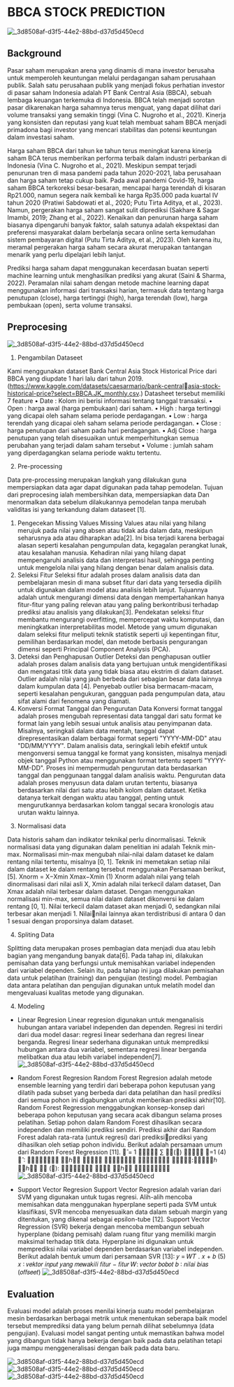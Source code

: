# BBCA STOCK PREDICTION

![_3d8508af-d3f5-44e2-88bd-d37d5d450ecd](https://github.com/Yahya08/BBC-Stock-Predictions/blob/main/public/PNG/download.png)

## Background

Pasar saham merupakan arena yang dinamis di mana 
investor berusaha untuk memperoleh keuntungan melalui 
perdagangan saham perusahaan publik. Salah satu perusahaan 
publik yang menjadi fokus perhatian investor di pasar saham 
Indonesia adalah PT Bank Central Asia (BBCA), sebuah 
lembaga keuangan terkemuka di Indonesia. BBCA telah 
menjadi sorotan pasar dikarenakan harga sahamnya terus 
menguat, yang dapat dilihat dari volume transaksi yang 
semakin tinggi (Vina C. Nugroho et al., 2021). Kinerja yang 
konsisten dan reputasi yang kuat telah membuat saham BBCA 
menjadi primadona bagi investor yang mencari stabilitas dan 
potensi keuntungan dalam investasi saham.


Harga saham BBCA dari tahun ke tahun terus meningkat 
karena kinerja saham BCA terus memberikan performa terbaik 
dalam industri perbankan di Indonesia (Vina C. Nugroho et al., 
2021). Meskipun sempat terjadi penurunan tren di masa 
pandemi pada tahun 2020-2021, laba perusahaan dan harga 
saham tetap cukup baik. Pada awal pandemi Covid-19, harga 
saham BBCA terkoreksi besar-besaran, mencapai harga 
terendah di kisaran Rp21.000, namun segera naik kembali ke 
harga Rp35.000 pada kuartal IV tahun 2020 (Pratiwi 
Sabdowati et al., 2020; Putu Tirta Aditya, et al., 2023).
Namun, pergerakan harga saham sangat sulit diprediksi 
(Sakhare & Sagar Imambi, 2019; Zhang et al., 2022). Kenaikan 
dan penurunan harga saham biasanya dipengaruhi banyak 
faktor, salah satunya adalah ekspektasi dan preferensi 
masyarakat dalam berbelanja secara online serta kemudahan 
sistem pembayaran digital (Putu Tirta Aditya, et al., 2023). 
Oleh karena itu, meramal pergerakan harga saham secara 
akurat merupakan tantangan menarik yang perlu dipelajari 
lebih lanjut.


Prediksi harga saham dapat menggunakan kecerdasan 
buatan seperti machine learning untuk menghasilkan prediksi 
yang akurat (Saini & Sharma, 2022). Peramalan nilai saham 
dengan metode machine learning dapat menggunakan 
informasi dari transaksi harian, termasuk data tentang harga 
penutupan (close), harga tertinggi (high), harga terendah (low), 
harga pembukaan (open), serta volume transaksi.

## Preprocesing
![_3d8508af-d3f5-44e2-88bd-d37d5d450ecd](https://github.com/Yahya08/BBC-Stock-Predictions/blob/main/public/PNG/Diagram%20Tanpa%20Judul.drawio%20(1).png)

1. Pengambilan Dataseet

Kami menggunakan dataset Bank Central Asia Stock 
Historical Price dari BBCA yang diupdate 1 hari lalu dari tahun 
2019. (https://www.kaggle.com/datasets/caesarmario/bank-centralasia-stock-historical-price?select=BBCA.JK_monthly.csv.) 
Datasheet tersebut memiliki 7 feature
• Date : Kolom ini berisi informasi tentang tanggal 
transaksi.
• Open : harga awal (harga pembukaan) dari saham.
• High : harga tertinggi yang dicapai oleh saham selama 
periode perdagangan.
• Low : harga terendah yang dicapai oleh saham selama 
periode perdagangan.
• Close : harga penutupan dari saham pada hari 
perdagangan.
• Adj Close : harga penutupan yang telah disesuaikan 
untuk memperhitungkan semua perubahan yang terjadi 
dalam saham tersebut
• Volume : jumlah saham yang diperdagangkan selama 
periode waktu tertentu.


2. Pre-processing 

Data pre-processing merupakan langkah yang 
dilakukan guna mempersiapkan data agar dapat digunakan 
pada tahap pemodelan. Tujuan dari preprocesing ialah 
membersihkan data, mempersiapkan data Dan menormalkan 
data sebelum dilakukannya pemodelan tanpa merubah 
validitas isi yang terkandung dalam dataseet [1].
1) Pengecekan Missing Values
Missing Values atau nilai yang hilang 
merujuk pada nilai yang absen atau tidak ada dalam 
data, meskipun seharusnya ada atau diharapkan 
ada[2]. Ini bisa terjadi karena berbagai alasan seperti 
kesalahan pengumpulan data, kegagalan perangkat 
lunak, atau kesalahan manusia. Kehadiran nilai yang 
hilang dapat mempengaruhi analisis data dan 
interpretasi hasil, sehingga penting untuk mengelola 
nilai yang hilang dengan benar dalam analisis data.
2) Seleksi Fitur
Seleksi fitur adalah proses dalam analisis 
data dan pembelajaran mesin di mana subset fitur dari 
data yang tersedia dipilih untuk digunakan dalam 
model atau analisis lebih lanjut. Tujuannya adalah 
untuk mengurangi dimensi data dengan 
mempertahankan hanya fitur-fitur yang paling 
relevan atau yang paling berkontribusi terhadap 
prediksi atau analisis yang dilakukan[3]. Pendekatan 
seleksi fitur membantu mengurangi overfitting, 
mempercepat waktu komputasi, dan meningkatkan 
interpretabilitas model. Metode yang umum 
digunakan dalam seleksi fitur meliputi teknik statistik 
seperti uji kepentingan fitur, pemilihan berdasarkan
model, dan metode berbasis pengurangan dimensi 
seperti Principal Component Analysis (PCA). 
3) Deteksi dan Penghapusan Outlier
Deteksi dan penghapusan outlier adalah proses 
dalam analisis data yang bertujuan untuk 
mengidentifikasi dan mengatasi titik data yang tidak 
biasa atau ekstrim di dalam dataset. Outlier adalah 
nilai yang jauh berbeda dari sebagian besar data 
lainnya dalam kumpulan data [4]. Penyebab outlier 
bisa bermacam-macam, seperti kesalahan 
pengukuran, gangguan pada pengumpulan data, atau 
sifat alami dari fenomena yang diamati.
4) Konversi Format Tanggal dan Pengurutan Data
Konversi format tanggal adalah proses mengubah 
representasi data tanggal dari satu format ke format 
lain yang lebih sesuai untuk analisis atau 
penyimpanan data. Misalnya, seringkali dalam data 
mentah, tanggal dapat direpresentasikan dalam 
berbagai format seperti "YYYY-MM-DD" atau 
"DD/MM/YYYY". Dalam analisis data, seringkali 
lebih efektif untuk mengonversi semua tanggal ke 
format yang konsisten, misalnya menjadi objek 
tanggal Python atau menggunakan format tertentu 
seperti "YYYY-MM-DD". Proses ini mempermudah 
pengurutan data berdasarkan tanggal dan penggunaan 
tanggal dalam analisis waktu.
Pengurutan data adalah proses menyusun data 
dalam urutan tertentu, biasanya berdasarkan nilai dari 
satu atau lebih kolom dalam dataset. Ketika datanya 
terkait dengan waktu atau tanggal, penting untuk 
mengurutkannya berdasarkan kolom tanggal secara 
kronologis atau urutan waktu lainnya.


3. Normalisasi data

Data historis saham dan indikator teknikal perlu 
dinormalisasi. Teknik normalisasi data yang digunakan 
dalam penelitian ini adalah Teknik min-max. Normalisasi 
min-max mengubah nilai-nilai dalam dataset ke dalam 
rentang nilai tertentu, misalnya [0, 1]. Teknik ini 
memetakan setiap nilai dalam dataset ke dalam rentang 
tersebut menggunakan Persamaan berikut, [5].
Xnorm = X−Xmin
Xmax−Xmin
(1)
Xnorm adalah nilai yang telah dinormalisasi dari nilai 
asli X, Xmin adalah nilai terkecil dalam dataset, Dan Xmax
adalah nilai terbesar dalam dataset. Dengan menggunakan 
normalisasi min-max, semua nilai dalam dataset dikonversi 
ke dalam rentang [0, 1]. Nilai terkecil dalam dataset akan 
menjadi 0, sedangkan nilai terbesar akan menjadi 1. Nilainilai lainnya akan terdistribusi di antara 0 dan 1 sesuai 
dengan proporsinya dalam dataset.


4. Spliting Data

Splitting data merupakan proses pembagian data 
menjadi dua atau lebih bagian yang mengandung banyak
data[6]. Pada tahap ini, dilakukan pemisahan data yang 
berfungsi untuk memisahkan variabel independen dari 
variabel dependen. Selain itu, pada tahap ini juga 
dilakukan pemisahan data untuk pelatihan (training) dan 
pengujian (testing) model. Pembagian data antara 
pelatihan dan pengujian digunakan untuk melatih model 
dan mengevaluasi kualitas metode yang digunakan.

4. Modeling
- Linear Regresion
Linear regresion digunakan untuk menganalisis 
hubungan antara variabel independen dan dependen. 
Regresi ini terdiri dari dua model dasar: regresi linear 
sederhana dan regresi linear berganda. Regresi linear 
sederhana digunakan untuk memprediksi hubungan antara 
dua variabel, sementara regresi linear berganda 
melibatkan dua atau lebih variabel independen[7].
![_3d8508af-d3f5-44e2-88bd-d37d5d450ecd](https://github.com/Yahya08/BBC-Stock-Predictions/blob/main/public/PNG/download%20(1).png)


- Random Forest Regresion
Random Forest Regresion adalah metode 
ensemble learning yang terdiri dari beberapa pohon 
keputusan yang dilatih pada subset yang berbeda dari data 
pelatihan dan hasil prediksi dari semua pohon ini 
digabungkan untuk memberikan prediksi akhir[10].
Random Forest Regression menggabungkan 
konsep-konsep dari beberapa pohon keputusan yang secara 
acak dibangun selama proses pelatihan. Setiap pohon 
dalam Random Forest dihasilkan secara independen dan 
memiliki prediksi sendiri. Prediksi akhir dari Random 
Forest adalah rata-rata (untuk regresi) dari prediksiprediksi yang dihasilkan oleh setiap pohon individu.
Berikut adalah persamaan umum dari Random 
Forest Regression [11].
𝑦̂ =
1
𝑁𝑡𝑟𝑒𝑒
∑ 𝑓𝑖(𝑥)
𝑁𝑡𝑟𝑒𝑒
𝑖=1
(4)
𝑦̂ ∶ 𝑃𝑟𝑒𝑑𝑖𝑘𝑠𝑖 𝑎𝑘ℎ𝑖𝑟 𝑢𝑛𝑡𝑢𝑘 𝑣𝑎𝑟𝑖𝑎𝑏𝑒𝑙 𝑑𝑒𝑝𝑒𝑛𝑑𝑒𝑛
𝑁𝑡𝑟𝑒𝑒:𝐽𝑢𝑚𝑙𝑎ℎ 𝑝𝑜ℎ𝑜𝑛
𝑓𝑖
(𝑥): 𝑝𝑟𝑒𝑑𝑖𝑘𝑠𝑖 𝑑𝑎𝑟𝑖 𝑝𝑜ℎ𝑜𝑛 𝑘𝑒𝑝𝑢𝑡𝑢𝑠𝑎𝑛
![_3d8508af-d3f5-44e2-88bd-d37d5d450ecd](https://github.com/Yahya08/BBC-Stock-Predictions/blob/main/public/PNG/download%20(2).png)

- Support Vector Regresion
Support Vector Regresion adalah varian dari SVM 
yang digunakan untuk tugas regresi. Alih-alih mencoba 
memisahkan data menggunakan hyperplane seperti pada 
SVM untuk klasifikasi, SVR mencoba menyesuaikan data 
dalam sebuah margin yang ditentukan, yang dikenal
sebagai epsilon-tube [12].
Support Vector Regression (SVR) bekerja dengan 
mencoba membangun sebuah hyperplane (bidang pemisah) 
dalam ruang fitur yang memiliki margin maksimal terhadap 
titik data. Hyperplane ini digunakan untuk memprediksi 
nilai variabel dependen berdasarkan variabel independen.
Berikut adalah bentuk umum dari persamaan SVR [13]:
𝑦 = 𝑊𝑇
. 𝑥 + 𝑏 (5)
𝑥 ∶ 𝑣𝑒𝑘𝑡𝑜𝑟 𝑖𝑛𝑝𝑢𝑡 𝑦𝑎𝑛𝑔 𝑚𝑒𝑤𝑎𝑘𝑖𝑙𝑖 𝑓𝑖𝑡𝑢𝑟 − 𝑓𝑖𝑡𝑢𝑟
𝑊: 𝑣𝑒𝑐𝑡𝑜𝑟 𝑏𝑜𝑏𝑜𝑡
𝑏 ∶ 𝑛𝑖𝑙𝑎𝑖 𝑏𝑖𝑎𝑠 (𝑜𝑓𝑓𝑠𝑒𝑒𝑡)
![_3d8508af-d3f5-44e2-88bd-d37d5d450ecd](https://github.com/Yahya08/BBC-Stock-Predictions/blob/main/public/PNG/download%20(3).png)

## Evaluation
Evaluasi model adalah proses menilai kinerja 
suatu model pembelajaran mesin berdasarkan berbagai 
metrik untuk menentukan seberapa baik model tersebut 
memprediksi data yang belum pernah dilihat sebelumnya 
(data pengujian). Evaluasi model sangat penting untuk 
memastikan bahwa model yang dibangun tidak hanya 
bekerja dengan baik pada data pelatihan tetapi juga mampu 
menggeneralisasi dengan baik pada data baru.

![_3d8508af-d3f5-44e2-88bd-d37d5d450ecd](https://github.com/Yahya08/BBC-Stock-Predictions/blob/main/public/PNG/download%20(4).png)
![_3d8508af-d3f5-44e2-88bd-d37d5d450ecd](https://github.com/Yahya08/BBC-Stock-Predictions/blob/main/public/PNG/download%20(5).png)
![_3d8508af-d3f5-44e2-88bd-d37d5d450ecd](https://github.com/Yahya08/BBC-Stock-Predictions/blob/main/public/PNG/newplot%20(1).png)
